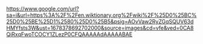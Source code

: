 https://www.google.com/url?sa=i&url=https%3A%2F%2Fen.wiktionary.org%2Fwiki%2F%25D0%25BC%25D0%25BE%25D1%2580%25D0%25B5&psig=AOvVaw2RyZGqSQUV63dHMYfsts3W&ust=1678378692702000&source=images&cd=vfe&ved=0CA8QjRxqFwoTCOCY1ZLezP0CFQAAAAAdAAAAABAE